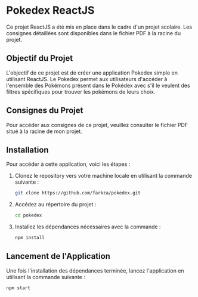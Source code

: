 # Pokedex ReactJS

Ce projet ReactJS a été mis en place dans le cadre d'un projet scolaire. Les consignes détaillées sont disponibles dans le fichier PDF à la racine du projet.

## Objectif du Projet

L'objectif de ce projet est de créer une application Pokedex simple en utilisant ReactJS. Le Pokedex permet aux utilisateurs d'accéder à l'ensemble des Pokémons présent dans le Pokédex avec s'il le veulent des filtres spécifiques pour trouver les pokémons de leurs choix.

## Consignes du Projet

Pour accéder aux consignes de ce projet, veuillez consulter le fichier PDF situé à la racine de mon projet.

## Installation

Pour accéder à cette application, voici les étapes :

1. Clonez le repository vers votre machine locale en utilisant la commande suivante :

    ```bash
    git clone https://github.com/farkza/pokedex.git
    ```

2. Accédez au répertoire du projet :

    ```bash
    cd pokedex
    ```

3. Installez les dépendances nécessaires avec la commande :

    ```bash
    npm install
    ```

## Lancement de l'Application

Une fois l'installation des dépendances terminée, lancez l'application en utilisant la commande suivante :

```bash
npm start
